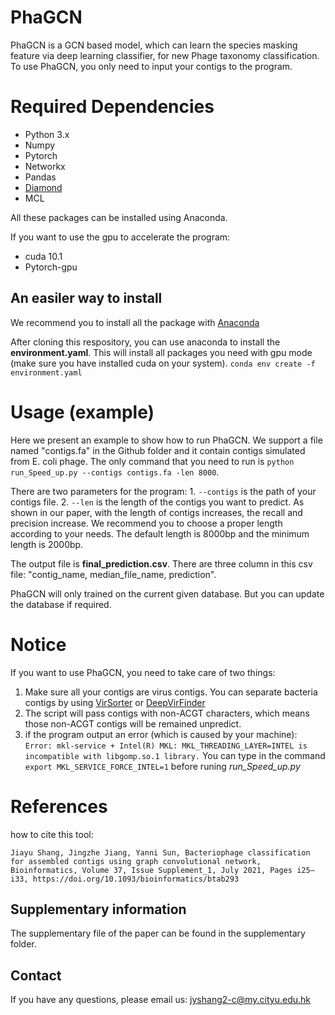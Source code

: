 # PhaGCN

PhaGCN is a GCN based model, which can learn the species masking feature via deep learning classifier, for new Phage taxonomy classification. To use PhaGCN, you only need to input your contigs to the program.


# Required Dependencies
* Python 3.x
* Numpy
* Pytorch
* Networkx
* Pandas
* [Diamond](https://github.com/bbuchfink/diamond)
* MCL

All these packages can be installed using Anaconda.

If you want to use the gpu to accelerate the program:
* cuda 10.1 
* Pytorch-gpu

## An easiler way to install
We recommend you to install all the package with [Anaconda](https://anaconda.org/)

After cloning this respository, you can use anaconda to install the **environment.yaml**. This will install all packages you need with gpu mode (make sure you have installed cuda on your system).
`conda env create -f environment.yaml`

# Usage (example)
Here we present an example to show how to run PhaGCN. We support a file named "contigs.fa" in the Github folder and it contain contigs simulated from E. coli phage. The only command that you need to run is `python run_Speed_up.py --contigs contigs.fa -len 8000`. 

There are two parameters for the program: 1. `--contigs` is the path of your contigs file. 2. `--len` is the length of the contigs you want to predict. As shown in our paper, with the length of contigs increases, the recall and precision increase. We recommend you to choose a proper length according to your needs. The default length is 8000bp and the minimum length is 2000bp. 

The output file is **final_prediction.csv**. There are three column in this csv file: "contig_name, median_file_name, prediction".

PhaGCN will only trained on the current given database. But you can update the database if required.

# Notice
If you want to use PhaGCN, you need to take care of two things:
1. Make sure all your contigs are virus contigs. You can separate bacteria contigs by using [VirSorter](https://github.com/simroux/VirSorter) or [DeepVirFinder](https://github.com/jessieren/DeepVirFinder)
2. The script will pass contigs with non-ACGT characters, which means those non-ACGT contigs will be remained unpredict.
3. if the program output an error (which is caused by your machine):
`Error: mkl-service + Intel(R) MKL: MKL_THREADING_LAYER=INTEL is incompatible with libgomp.so.1 library.`
You can type in the command `export MKL_SERVICE_FORCE_INTEL=1` before runing *run_Speed_up.py*

# References
how to cite this tool:
```
Jiayu Shang, Jingzhe Jiang, Yanni Sun, Bacteriophage classification for assembled contigs using graph convolutional network, Bioinformatics, Volume 37, Issue Supplement_1, July 2021, Pages i25–i33, https://doi.org/10.1093/bioinformatics/btab293
```

## Supplementary information
The supplementary file of the paper can be found in the supplementary folder.

## Contact
If you have any questions, please email us: jyshang2-c@my.cityu.edu.hk
